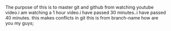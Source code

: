 The purpose of this is to master git and github from watching youtube video.i am watching a 1 hour video.i have passed 30 minutes..i have passed 40 minutes.
this makes conflicts in git 
this is from branch-name
how are you my guys;